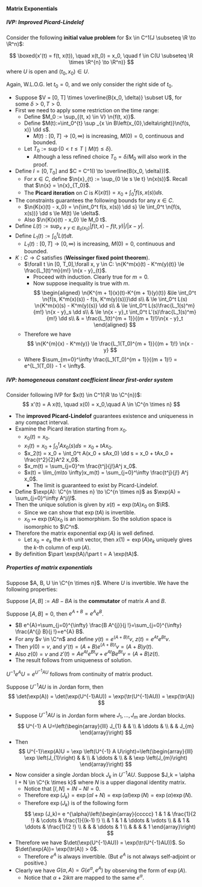 #### Matrix Exponentials

##### IVP: Improved Picard-Lindelof

Consider the following **initial value problem** for $x \in C^1(J \subseteq \R \to \R^n)$: 

$$
\boxed{x'(t) = f(t, x(t)), \quad x(t_0) = x_0, \quad f \in C(U \subseteq \R \times \R^{n} \to \R^n)}
$$
where $U$ is open and $(t_0, x_0) \in U$.

Again, W.L.O.G. let $t_0 = 0$, and we only consider the right side of $t_0$.

- Suppose $V = [0, T] \times \overline{B(x_0, \delta)} \subset U$, for some $\delta > 0, T > 0$.
- First we need to apply some restriction on the time range:
  - Define $M_0 := \sup_{(t, x) \in V} \n{f(t, x)}$.
  - Define $M(t):=\int_0^{t} \sup _{x \in B\left(x_{0},\delta\right)}\n{f(s, x)} \dd s$.
    - $M(t): [0, T] \to [0, \infty)$ is increasing, $M(0) = 0$, continuous and bounded.
  - Let $T_{0}:=\sup \left\{0<t \leq T \mid M\left(t\right) \leq \delta\right\}$.
    - Although a less refined choice $T_0 = \delta / M_0$ will also work in the proof.
- Define $I = [0, T_0]$ and $C = C^1(I \to \overline{B(x_0, \delta)})$.
  - For $x\in C$, define $\n{x}_{t} := \sup_{0 \le s \le t} \n{x(s)}$. Recall that $\n{x} = \n{x}_{T_0}$.
  - The **Picard iteration** on $C$ is $K(x(t)) = x_0 + \int_{0}^t f(s, x(s)) \dd s$.
- The constraints guarantees the following bounds for any $x \in C$.
  - $\n{K(x)(t) - x_0} = \n{\int_0^t f(s, x(s)) \dd s} \le \int_0^t \n{f(s, x(s))} \dd s \le M(t) \le \delta$.
  - Also $\n{K(x)(t) - x_0} \le M_0 t$.
- Define $L(t):=\sup _{x \neq y \in B_{\delta}\left(x_{0}\right)} {|f(t, x)-f(t, y)|}/{|x-y|}$.
- Define $L_1(t):= \int_{0}^t L(t) \dd t$.
  - $L_1(t): [0, T] \to [0, \infty)$ is increasing, $M(0) = 0$, continuous and bounded.
- $K: C \to C$ satisfies (**Weissinger fixed point theorem**).
  - $\forall t \in [0, T_0],\forall x, y \in C: \n{K^m(x)(t) - K^m(y)(t)} \le \frac{L_1(t)^m}{m!} \n{x - y}_{t}$.
    - Proceed with induction. Clearly true for $m = 0$.
    - Now suppose inequality is true with $m$.
      $$
      \begin{aligned}
      \n{K^{m + 1}(x)(t)-K^{m + 1}(y)(t)} &\le \int_0^t \n{f(s, K^m(x)(s)) - f(s, K^m(y)(s))}\dd s\\
      & \le \int_0^t L(s) \n{K^m(x)(s) - K^m(y)(s)} \dd s\\
      & \le \int_0^t L(s)\frac{L_1(s)^m}{m!} \n{x - y}_s \dd s\\
      & \le \n{x - y}_t \int_0^t L'(s)\frac{L_1(s)^m}{m!} \dd s\\
      & = \frac{L_1(t)^{m + 1}}{(m + 1)!}\n{x - y}_t
      \end{aligned}
      $$
  - Therefore we have
    $$
    \n{K^{m}(x) - K^m(y)} \le \frac{L_1(T_0)^{m + 1}}{(m + 1)!} \n{x - y}
    $$
  - Where $\sum_{m=0}^\infty \frac{L_1(T_0)^{m + 1}}{(m + 1)!} = e^{L_1(T_0)} - 1 < \infty$.

##### IVP: homogeneous constant coefficient linear first-order system

Consider following IVP for $x(t) \in C^1(\R \to \C^{n})$:
$$
x'(t) = A x(t), \quad x(0) = x_0,\quad A \in \C^{n \times n}
$$

- The **improved Picard-Lindelof** guarantees existence and uniqueness in any compact interval.
- Examine the Picard iteration starting from $x_0$.
  - $x_0(t) = x_0$.
  - $x_1(t) = x_0 + \int_0^t Ax_0(s) \dd s = x_0 + tAx_0$.
  - $x_2(t) = x_0 + \int_0^t A(x_0 + sAx_0) \dd s = x_0 + tAx_0 + \frac{t^2}{2}A^2 x_0$.
  - $x_m(t) = \sum_{j=0}^m \frac{t^j}{j!}A^j x_0$.
  - $x(t) = \lim_{m\to \infty}x_m(t) = \sum_{j=0}^\infty \frac{t^j}{j!} A^j x_0$.
    - The limit is guaranteed to exist by Picard-Lindelof.
- Define $\exp(A): \C^{n \times n} \to \C^{n \times n}$  as $\exp(A) = \sum_{j=0}^\infty A^j/j!$.
- Then the unique solution is given by $x(t) = \exp(tA)x_0$ on $\R$.
  - Since we can show that $\exp(tA)$ is invertible.
  - $x_0 \mapsto \exp(tA) x_0$ is an isomorphism. So the solution space is isomorphic to $\C^n$.
- Therefore the matrix exponential $\exp(A)$ is well defined.
  - Let $x_0 = e_k$ the $k$-th unit vector, then $x(1) = \exp(A) e_k$ uniquely gives the $k$-th column of $\exp(A)$.
- By definition $\part \exp(tA)/\part t = A \exp(tA)$.

##### Properties of matrix exponentials

Suppose $A, B, U \in \C^{n \times n}$. Where $U$ is invertible. We have the following properties:

Suppose $[A, B] := AB - BA$ is the **commutator** of matrix $A$ and $B$.

Suppose $[A, B] = 0$, then $e^{A + B} = e^A e^B$.

- $B e^{A}=\sum_{j=0}^{\infty} \frac{B A^{j}}{j !}=\sum_{j=0}^{\infty} \frac{A^{j} B}{j !}=e^{A} B$.
- For any $v \in \C^n$ and define $y(t) = e^{(A + B)t}v$, $z(t) = e^{At}e^{Bt}v$.
- Then $y(0)= v$, and $y'(t) = (A + B)e^{(A + B)t}v = (A + B)y(t)$.
- Also $z(0) = v$ and $z'(t) = Ae^{At}e^{Bt} v + e^{At}Be^{Bt}v = (A + B)z(t)$.
- The result follows from uniqueness of solution.

$U^{-1}e^A U = e^{U^{-1} A U}$ follows from continuity of matrix product.

Suppose $U^{-1}A U$ is in Jordan form, then
$$
\det(\exp(A)) = \det(\exp(U^{-1}AU)) = \exp(\tr(U^{-1}AU)) = \exp(\tr(A))
$$

- Suppose $U^{-1}AU$ is in Jordan form where $J_1, \ldots, J_m$ are Jordan blocks.
  $$
  U^{-1} A U=\left(\begin{array}{lll} J_{1} & & \\ & \ddots & \\ & & J_{m} \end{array}\right)
  $$
- Then
  $$
  U^{-1}\exp(A)U = \exp \left(U^{-1} A U\right)=\left(\begin{array}{lll}
  \exp \left(J_{1}\right) & & \\
  & \ddots & \\
  & & \exp \left(J_{m}\right)
  \end{array}\right)
  $$
- Now consider a single Jordan block $J_k$ in $U^{-1}AU$. Suppose $J_k = \alpha I + N \in \C^{k \times k}$ where $N$ is a upper diagonal identity matrix. 
  - Notice that $[I, N] = IN - NI = 0$.
  - Therefore $\exp(J_k) = \exp(\alpha I + N) = \exp(\alpha I) \exp(N) = \exp(\alpha) \exp(N)$.
  - Therefore $\exp(J_k)$ is of the following form
    $$
    \exp (J_k)= e ^{\alpha}\left(\begin{array}{ccccc}
    1 & 1 & \frac{1}{2 !} & \cdots & \frac{1}{(k-1) !} \\
    & 1 & 1 & \ddots & \vdots \\
    & & 1 & \ddots & \frac{1}{2 !} \\
    & & & \ddots & 1 \\
    & & & & 1
    \end{array}\right)
    $$
- Therefore we have $\det(\exp(U^{-1}AU)) = \exp(\tr(U^{-1}AU))$. So $\det(\exp(A))= \exp(\tr(A)) > 0$.
  - Therefore $e^A$ is always invertible. (But $e^A$ is not always self-adjoint or positive.)
- Clearly we have $G(\alpha, A) = G(e^\alpha, e^A)$ by observing the form of $\exp(A)$.
  - Notice that $\alpha + 2ik\pi$ are mapped to the same $e^\alpha$.
